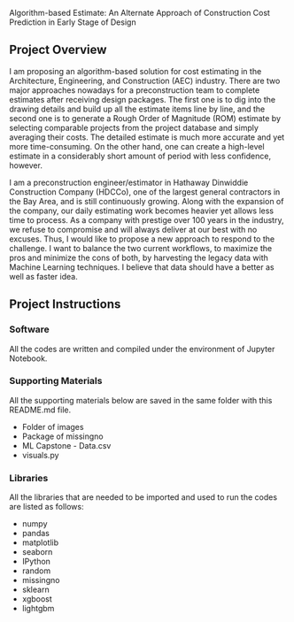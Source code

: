 Algorithm-based Estimate: An Alternate Approach of Construction Cost Prediction in Early Stage of Design

## Project Overview

I am proposing an algorithm-based solution for cost estimating in the Architecture, Engineering, and Construction (AEC) industry. There are two major approaches nowadays for a preconstruction team to complete estimates after receiving design packages. The first one is to dig into the drawing details and build up all the estimate items line by line, and the second one is to generate a Rough Order of Magnitude (ROM) estimate by selecting comparable projects from the project database and simply averaging their costs. The detailed estimate is much more accurate and yet more time-consuming. On the other hand, one can create a high-level estimate in a considerably short amount of period with less confidence, however.

I am a preconstruction engineer/estimator in Hathaway Dinwiddie Construction Company (HDCCo), one of the largest general contractors in the Bay Area, and is still continuously growing. Along with the expansion of the company, our daily estimating work becomes heavier yet allows less time to process. As a company with prestige over 100 years in the industry, we refuse to compromise and will always deliver at our best with no excuses. Thus, I would like to propose a new approach to respond to the challenge. I want to balance the two current workflows, to maximize the pros and minimize the cons of both, by harvesting the legacy data with Machine Learning techniques. I believe that data should have a better as well as faster idea.

## Project Instructions

### Software
All the codes are written and compiled under the environment of Jupyter Notebook.

### Supporting Materials
All the supporting materials below are saved in the same folder with this README.md file.

* Folder of images
* Package of missingno
* ML Capstone - Data.csv
* visuals.py

### Libraries
All the libraries that are needed to be imported and used to run the codes are listed as follows:

* numpy
* pandas
* matplotlib
* seaborn
* IPython
* random
* missingno
* sklearn
* xgboost
* lightgbm
